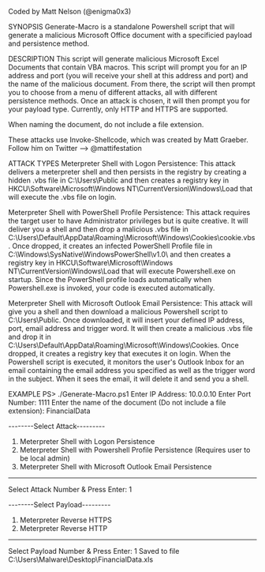 Coded by Matt Nelson (@enigma0x3)

SYNOPSIS
Generate-Macro is a standalone Powershell script that will generate a malicious Microsoft Office document with a specificied payload and persistence method.

DESCRIPTION
This script will generate malicious Microsoft Excel Documents that contain VBA macros. 
This script will prompt you for an IP address and port (you will receive your shell at this address and port) and the name of the malicious document. From there, the script will then prompt you to choose from a menu of different attacks, all with different persistence methods. Once an attack is chosen, it will then prompt you for your payload type. Currently, only HTTP and HTTPS are supported.

When naming the document, do not include a file extension.

These attacks use Invoke-Shellcode, which was created by Matt Graeber. Follow him on Twitter --> @mattifestation

ATTACK TYPES
Meterpreter Shell with Logon Persistence: 
This attack delivers a meterpreter shell and then persists in the registry by creating a hidden .vbs file in C:\Users\Public and then creates a registry key in HKCU\Software\Microsoft\Windows NT\CurrentVersion\Windows\Load that will execute the .vbs file on login.

Meterpreter Shell with PowerShell Profile Persistence: 
This attack requires the target user to have Administrator privileges but is quite creative. 
It will deliver you a shell and then drop a malicious .vbs file in C:\Users\Default\AppData\Roaming\Microsoft\Windows\Cookies\cookie.vbs. Once dropped, it creates an infected PowerShell Profile file in C:\Windows\SysNative\WindowsPowerShell\v1.0\ and then creates a registry key in HKCU\Software\Microsoft\Windows NT\CurrentVersion\Windows\Load that will execute Powershell.exe on startup. 
Since the PowerShell profile loads automatically when Powershell.exe is invoked, your code is executed automatically.

Meterpreter Shell with Microsoft Outlook Email Persistence: 
This attack will give you a shell and then download a malicious Powershell script to C:\Users\Public\. 
Once downloaded, it will insert your defined IP address, port, email address and trigger word. It will then create a malicious .vbs file and drop it in C:\Users\Default\AppData\Roaming\Microsoft\Windows\Cookies\. Once dropped, it creates a registry key that executes it on login. When the Powershell script is executed, it monitors the user's Outlook Inbox for an email containing the email address you specified as well as the trigger word in the subject. When it sees the email, it will delete it and send you a shell.

EXAMPLE
PS> ./Generate-Macro.ps1
Enter IP Address: 10.0.0.10
Enter Port Number: 1111
Enter the name of the document (Do not include a file extension): FinancialData

--------Select Attack---------
1. Meterpreter Shell with Logon Persistence
2. Meterpreter Shell with Powershell Profile Persistence (Requires user to be local admin)
3. Meterpreter Shell with Microsoft Outlook Email Persistence
------------------------------
Select Attack Number & Press Enter: 1

--------Select Payload---------
1. Meterpreter Reverse HTTPS
2. Meterpreter Reverse HTTP
------------------------------
Select Payload Number & Press Enter: 1
Saved to file C:\Users\Malware\Desktop\FinancialData.xls